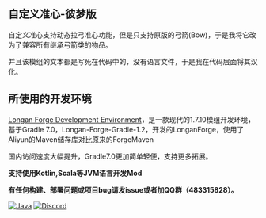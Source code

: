 ## 自定义准心-彼梦版
自定义准心支持动态拉弓准心功能，但是只支持原版的弓箭(Bow)，于是我将它改为了兼容所有继承弓箭类的物品。

并且该模组的文本都是写死在代码中的，没有语言文件，于是我在代码层面将其汉化。

## 所使用的开发环境

[Longan Forge Development Environment](https://github.com/CyanKoton/CyanKoton-ForgeGradle-1.2)，是一款现代的1.7.10模组开发环境，基于Gradle 7.0，Longan-Forge-Gradle-1.2，开发的LonganForge，使用了Aliyun的Maven储存库对比原来的ForgeMaven

国内访问速度大幅提升，Gradle7.0更加简单轻便，支持更多拓展。

**支持使用Kotlin,Scala等JVM语言开发Mod**

 **有任何构建、部署问题或项目bug请发issue或者加QQ群（483315828）。**

[![Java](https://img.shields.io/badge/Java-1.8-informational)](http://openjdk.java.net/)
[![Discord](https://img.shields.io/discord/796913369177260052)](https://discord.gg/FmVPsapuEk)
